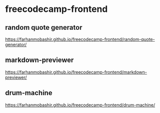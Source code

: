 # freecodecamp-frontend

## random quote generator

https://farhanmobashir.github.io/freecodecamp-frontend/random-quote-generator/

## markdown-previewer

https://farhanmobashir.github.io/freecodecamp-frontend/markdown-previewer/

## drum-machine

https://farhanmobashir.github.io/freecodecamp-frontend/drum-machine/



